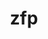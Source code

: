 ---
title: "zfp"
layout: cache
categories: [package, v0.18.1]
meta: {"versions": ["0.5.5"], "compilers": ["gcc@=7.3.1", "gcc@=7.5.0"], "oss": ["amzn2", "ubuntu18.04"], "platforms": ["linux"], "targets": ["aarch64", "graviton2", "x86_64", "x86_64_v3", "x86_64_v4"], "stacks": ["aws-ahug", "aws-ahug-aarch64", "aws-isc", "aws-isc-aarch64", "data-vis-sdk", "e4s", "radiuss", "root"], "num_specs": 7, "num_specs_by_stack": {"root": 7, "e4s": 2, "radiuss": 1, "aws-isc": 2, "aws-ahug": 2, "aws-ahug-aarch64": 2, "aws-isc-aarch64": 2, "data-vis-sdk": 1}}
spec_details: [{"hash": "vdusnhppqixi2zzswtocqadlaskg65ex", "compiler": "gcc@=7.5.0", "versions": ["0.5.5"], "os": "ubuntu18.04", "platform": "linux", "target": "x86_64", "variants": ["~aligned", "bsws=64", "build_type=RelWithDebInfo", "~c", "~cuda", "~fasthash", "~fortran", "~ipo", "~openmp", "~profile", "~python", "+shared", "~strided", "~twoway"], "stacks": ["root", "e4s", "radiuss"], "size": "-", "tarball": "https://binaries.spack.io/releases/v0.18.1/build_cache/linux-ubuntu18.04-x86_64/gcc-7.5.0/zfp-0.5.5/linux-ubuntu18.04-x86_64-gcc-7.5.0-zfp-0.5.5-vdusnhppqixi2zzswtocqadlaskg65ex.spack"}, {"hash": "nktvmz2utjdzuztje4iaduu7jou7egsg", "compiler": "gcc@=7.3.1", "versions": ["0.5.5"], "os": "amzn2", "platform": "linux", "target": "x86_64_v3", "variants": ["~aligned", "bsws=64", "build_type=RelWithDebInfo", "~c", "~cuda", "~fasthash", "~fortran", "~ipo", "~openmp", "~profile", "~python", "+shared", "~strided", "~twoway"], "stacks": ["aws-isc", "aws-ahug", "root"], "size": "-", "tarball": "https://binaries.spack.io/releases/v0.18.1/build_cache/linux-amzn2-x86_64_v3/gcc-7.3.1/zfp-0.5.5/linux-amzn2-x86_64_v3-gcc-7.3.1-zfp-0.5.5-nktvmz2utjdzuztje4iaduu7jou7egsg.spack"}, {"hash": "jifevjlxhq7kn3nxr6yjsw6cba6wrxyu", "compiler": "gcc@=7.3.1", "versions": ["0.5.5"], "os": "amzn2", "platform": "linux", "target": "graviton2", "variants": ["~aligned", "bsws=64", "build_type=RelWithDebInfo", "~c", "~cuda", "~fasthash", "~fortran", "~ipo", "~openmp", "~profile", "~python", "+shared", "~strided", "~twoway"], "stacks": ["aws-ahug-aarch64", "root", "aws-isc-aarch64"], "size": "-", "tarball": "https://binaries.spack.io/releases/v0.18.1/build_cache/linux-amzn2-graviton2/gcc-7.3.1/zfp-0.5.5/linux-amzn2-graviton2-gcc-7.3.1-zfp-0.5.5-jifevjlxhq7kn3nxr6yjsw6cba6wrxyu.spack"}, {"hash": "sadqudshisc5te2zxne2usdukjjzefd3", "compiler": "gcc@=7.3.1", "versions": ["0.5.5"], "os": "amzn2", "platform": "linux", "target": "x86_64_v4", "variants": ["~aligned", "bsws=64", "build_type=RelWithDebInfo", "~c", "~cuda", "~fasthash", "~fortran", "~ipo", "~openmp", "~profile", "~python", "+shared", "~strided", "~twoway"], "stacks": ["aws-isc", "aws-ahug", "root"], "size": "-", "tarball": "https://binaries.spack.io/releases/v0.18.1/build_cache/linux-amzn2-x86_64_v4/gcc-7.3.1/zfp-0.5.5/linux-amzn2-x86_64_v4-gcc-7.3.1-zfp-0.5.5-sadqudshisc5te2zxne2usdukjjzefd3.spack"}, {"hash": "7uuhcdvzgannhlktyyvtbek7zqzwck5x", "compiler": "gcc@=7.3.1", "versions": ["0.5.5"], "os": "amzn2", "platform": "linux", "target": "aarch64", "variants": ["~aligned", "bsws=64", "build_type=RelWithDebInfo", "~c", "~cuda", "~fasthash", "~fortran", "~ipo", "~openmp", "~profile", "~python", "+shared", "~strided", "~twoway"], "stacks": ["aws-ahug-aarch64", "root", "aws-isc-aarch64"], "size": "-", "tarball": "https://binaries.spack.io/releases/v0.18.1/build_cache/linux-amzn2-aarch64/gcc-7.3.1/zfp-0.5.5/linux-amzn2-aarch64-gcc-7.3.1-zfp-0.5.5-7uuhcdvzgannhlktyyvtbek7zqzwck5x.spack"}, {"hash": "cdnmcn36jfwnuypzgtvjps3n4jpesibt", "compiler": "gcc@=7.5.0", "versions": ["0.5.5"], "os": "ubuntu18.04", "platform": "linux", "target": "x86_64", "variants": ["~aligned", "bsws=64", "build_type=RelWithDebInfo", "~c", "~cuda", "~fasthash", "~fortran", "~ipo", "~openmp", "~profile", "~python", "+shared", "~strided", "~twoway"], "stacks": ["root", "data-vis-sdk"], "size": "-", "tarball": "https://binaries.spack.io/releases/v0.18.1/build_cache/linux-ubuntu18.04-x86_64/gcc-7.5.0/zfp-0.5.5/linux-ubuntu18.04-x86_64-gcc-7.5.0-zfp-0.5.5-cdnmcn36jfwnuypzgtvjps3n4jpesibt.spack"}, {"hash": "tmqfetoyhaul75256a6q6uxzkbb5c2ww", "compiler": "gcc@=7.5.0", "versions": ["0.5.5"], "os": "ubuntu18.04", "platform": "linux", "target": "x86_64", "variants": ["~aligned", "bsws=64", "build_type=RelWithDebInfo", "~c", "+cuda", "cuda_arch=70", "~fasthash", "~fortran", "~ipo", "~openmp", "~profile", "~python", "+shared", "~strided", "~twoway"], "stacks": ["root", "e4s"], "size": "-", "tarball": "https://binaries.spack.io/releases/v0.18.1/build_cache/linux-ubuntu18.04-x86_64/gcc-7.5.0/zfp-0.5.5/linux-ubuntu18.04-x86_64-gcc-7.5.0-zfp-0.5.5-tmqfetoyhaul75256a6q6uxzkbb5c2ww.spack"}]
---